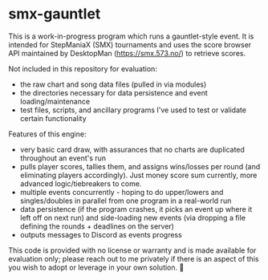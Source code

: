 # smx-gauntlet

This is a work-in-progress program which runs a gauntlet-style event. It is intended for StepManiaX (SMX) tournaments and uses the score browser API maintained by DesktopMan (https://smx.573.no/) to retrieve scores.

Not included in this repository for evaluation:
- the raw chart and song data files (pulled in via modules)
- the directories necessary for data persistence and event loading/maintenance
- test files, scripts, and ancillary programs I've used to test or validate certain functionality

Features of this engine:
- very basic card draw, with assurances that no charts are duplicated throughout an event's run
- pulls player scores, tallies them, and assigns wins/losses per round (and eliminating players accordingly). Just money score sum currently, more advanced logic/tiebreakers to come.
- multiple events concurrently - hoping to do upper/lowers and singles/doubles in parallel from one program in a real-world run
- data persistence (if the program crashes, it picks an event up where it left off on next run) and side-loading new events (via dropping a file defining the rounds + deadlines on the server)
- outputs messages to Discord as events progress

This code is provided with no license or warranty and is made available for evaluation only; please reach out to me privately if there is an aspect of this you wish to adopt or leverage in your own solution. 🕺